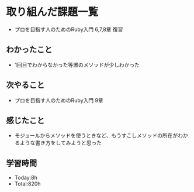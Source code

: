 # 取り組んだ課題一覧
- プロを目指す人のためのRuby入門 6,7,8章 復習
## わかったこと
- 1回目でわからなかった等置のメソッドが少しわかった
## 次やること
- プロを目指す人のためのRuby入門 9章
## 感じたこと
- モジュールからメソッドを使うときなど、もうすこしメソッドの所在がわかるような書き方をしてみようと思った
## 学習時間
- Today:8h
- Total:820h
